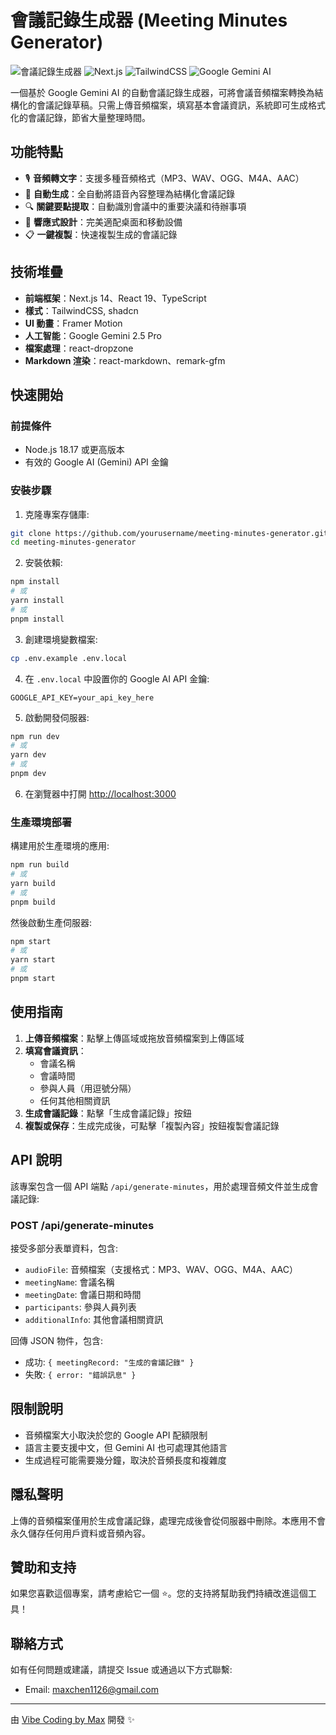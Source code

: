 # 會議記錄生成器 (Meeting Minutes Generator)

![會議記錄生成器](https://img.shields.io/badge/會議記錄-生成器-blue)
![Next.js](https://img.shields.io/badge/Next.js-14-black)
![TailwindCSS](https://img.shields.io/badge/TailwindCSS-3-blue)
![Google Gemini AI](https://img.shields.io/badge/Gemini-2.5%20Pro-orange)

一個基於 Google Gemini AI 的自動會議記錄生成器，可將會議音頻檔案轉換為結構化的會議記錄草稿。只需上傳音頻檔案，填寫基本會議資訊，系統即可生成格式化的會議記錄，節省大量整理時間。

## 功能特點

- 🎙️ **音頻轉文字**：支援多種音頻格式（MP3、WAV、OGG、M4A、AAC）
- 📝 **自動生成**：全自動將語音內容整理為結構化會議記錄
- 🔍 **關鍵要點提取**：自動識別會議中的重要決議和待辦事項
- 📱 **響應式設計**：完美適配桌面和移動設備
- 📋 **一鍵複製**：快速複製生成的會議記錄

## 技術堆疊

- **前端框架**：Next.js 14、React 19、TypeScript
- **樣式**：TailwindCSS, shadcn
- **UI 動畫**：Framer Motion
- **人工智能**：Google Gemini 2.5 Pro
- **檔案處理**：react-dropzone
- **Markdown 渲染**：react-markdown、remark-gfm

## 快速開始

### 前提條件

- Node.js 18.17 或更高版本
- 有效的 Google AI (Gemini) API 金鑰

### 安裝步驟

1. 克隆專案存儲庫:

```bash
git clone https://github.com/yourusername/meeting-minutes-generator.git
cd meeting-minutes-generator
```

2. 安裝依賴:

```bash
npm install
# 或
yarn install
# 或
pnpm install
```

3. 創建環境變數檔案:

```bash
cp .env.example .env.local
```

4. 在 `.env.local` 中設置你的 Google AI API 金鑰:

```env
GOOGLE_API_KEY=your_api_key_here
```

5. 啟動開發伺服器:

```bash
npm run dev
# 或
yarn dev
# 或
pnpm dev
```

6. 在瀏覽器中打開 [http://localhost:3000](http://localhost:3000)

### 生產環境部署

構建用於生產環境的應用:

```bash
npm run build
# 或
yarn build
# 或
pnpm build
```

然後啟動生產伺服器:

```bash
npm start
# 或
yarn start
# 或
pnpm start
```

## 使用指南

1. **上傳音頻檔案**：點擊上傳區域或拖放音頻檔案到上傳區域
2. **填寫會議資訊**：
   - 會議名稱
   - 會議時間
   - 參與人員（用逗號分隔）
   - 任何其他相關資訊
3. **生成會議記錄**：點擊「生成會議記錄」按鈕
4. **複製或保存**：生成完成後，可點擊「複製內容」按鈕複製會議記錄

## API 說明

該專案包含一個 API 端點 `/api/generate-minutes`，用於處理音頻文件並生成會議記錄:

### POST /api/generate-minutes

接受多部分表單資料，包含:

- `audioFile`: 音頻檔案（支援格式：MP3、WAV、OGG、M4A、AAC）
- `meetingName`: 會議名稱
- `meetingDate`: 會議日期和時間
- `participants`: 參與人員列表
- `additionalInfo`: 其他會議相關資訊

回傳 JSON 物件，包含:

- 成功: `{ meetingRecord: "生成的會議記錄" }`
- 失敗: `{ error: "錯誤訊息" }`

## 限制說明

- 音頻檔案大小取決於您的 Google API 配額限制
- 語言主要支援中文，但 Gemini AI 也可處理其他語言
- 生成過程可能需要幾分鐘，取決於音頻長度和複雜度

## 隱私聲明

上傳的音頻檔案僅用於生成會議記錄，處理完成後會從伺服器中刪除。本應用不會永久儲存任何用戶資料或音頻內容。


## 贊助和支持

如果您喜歡這個專案，請考慮給它一個 ⭐️。您的支持將幫助我們持續改進這個工具！

## 聯絡方式

如有任何問題或建議，請提交 Issue 或通過以下方式聯繫:

- Email: maxchen1126@gmail.com

---

由 [Vibe Coding by Max](https://vibecoding.com) 開發 ✨
